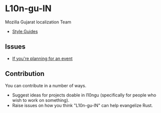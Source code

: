 # L10n-gu-IN
Mozilla Gujarat localization Team 

* [Style Guides](https://github.com/mozguj/L10n-gu-IN/tree/master/gu-IN) 

## Issues

 - [If you're planning for an event](https://github.com/mozguj/L10n-gu-IN/issues/new?template=event.md)
 
 ## Contribution

You can contribute in a number of ways.

 * Suggest ideas for projects doable in l10ngu (specifically for people who wish to work on something).
 * Raise issues on how you think "L10n-gu-IN" can help evangelize Rust.

